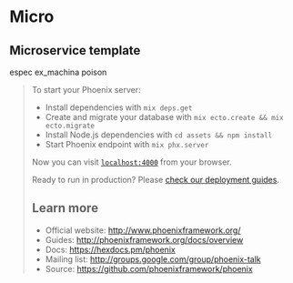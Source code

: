 # Micro
## Microservice template

espec
ex_machina
poison

> To start your Phoenix server:
>
>  * Install dependencies with `mix deps.get`
>  * Create and migrate your database with `mix ecto.create && mix ecto.migrate`
>  * Install Node.js dependencies with `cd assets && npm install`
>  * Start Phoenix endpoint with `mix phx.server`
>
> Now you can visit [`localhost:4000`](http://localhost:4000) from your browser.
>
> Ready to run in production? Please [check our deployment guides](http://www.phoenixframework.org/docs/deployment).
>
> ## Learn more
>
>  * Official website: http://www.phoenixframework.org/
>  * Guides: http://phoenixframework.org/docs/overview
>  * Docs: https://hexdocs.pm/phoenix
>  * Mailing list: http://groups.google.com/group/phoenix-talk
>  * Source: https://github.com/phoenixframework/phoenix
